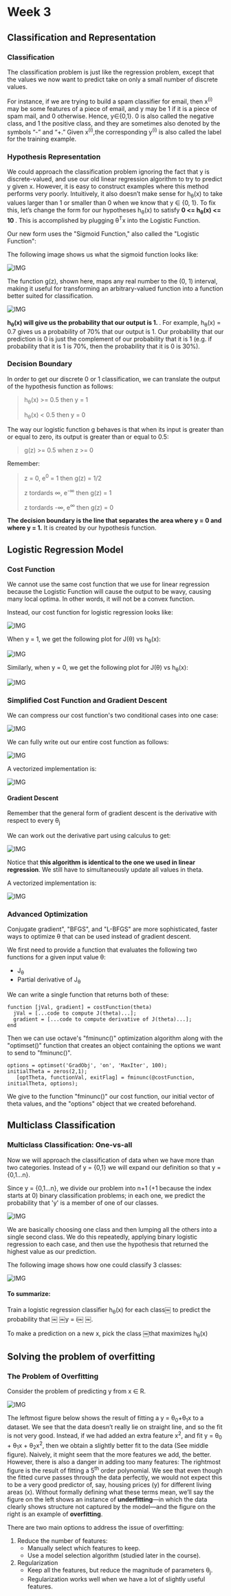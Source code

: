 # Week 3

## Classification and Representation

### Classification

The classification problem is just like the regression problem, except that the values we now want to predict take on only a small number of discrete values.

For instance, if we are trying to build a spam classifier for email, then x<sup>(i)</sup> may be some features of a piece of email, and y may be 1 if it is a piece of spam mail, and 0 otherwise. 
Hence, y∈{0,1}. 0 is also called the negative class, and 1 the positive class, and they are sometimes also denoted by the symbols “-” and “+.” 
Given x<sup>(i)</sup>,the corresponding y<sup>(i)</sup> is also called the label for the training example.


### Hypothesis Representation

We could approach the classification problem ignoring the fact that y is discrete-valued, and use our old linear regression algorithm to try to predict y given x. 
However, it is easy to construct examples where this method performs very poorly. 
Intuitively, it also doesn’t make sense for h<sub>θ</sub>(x) to take values larger than 1 or smaller than 0 when we know that y ∈ {0, 1}. 
To fix this, let’s change the form for our hypotheses h<sub>θ</sub>(x) to satisfy <b> 0 <= h<sub>θ</sub>(x) <= 10 </b>.
This is accomplished by plugging θ<sup>T</sup>x into the Logistic Function.

Our new form uses the "Sigmoid Function," also called the "Logistic Function":


The following image shows us what the sigmoid function looks like:

![IMG](img/img1.png)

The function g(z), shown here, maps any real number to the (0, 1) interval, 
making it useful for transforming an arbitrary-valued function into a function better suited for classification.

![IMG](img/img2.png)

<b> h<sub>θ</sub>(x) will give us the probability that our output is 1. </b>. 
For example, h<sub>θ</sub>(x) = 0.7 gives us a probability of 70% that our output is 1. 
Our probability that our prediction is 0 is just the complement of our probability that it is 1 
(e.g. if probability that it is 1 is 70%, then the probability that it is 0 is 30%).


### Decision Boundary

In order to get our discrete 0 or 1 classification, we can translate the output of the hypothesis function as follows:


> h<sub>θ</sub>(x)  >= 0.5 then y = 1
> 
> h<sub>θ</sub>(x)  < 0.5 then y = 0


The way our logistic function g behaves is that when its input is greater than or equal to zero, its output is greater than or equal to 0.5:

> g(z) >= 0.5 when z >= 0 

Remember:


> z = 0, e<sup>0</sup> = 1 then g(z) = 1/2
> 
> z tordards ∞, e<sup>-∞</sup> then g(z) = 1
> 
> z tordards -∞, e<sup>∞</sup> then g(z) = 0

<b>The decision boundary is the line that separates the area where y = 0 and where y = 1.</b> It is created by our hypothesis function.


## Logistic Regression Model

### Cost Function

We cannot use the same cost function that we use for linear regression because the Logistic Function will cause the output to be wavy, causing many local optima. In other words, it will not be a convex function.

Instead, our cost function for logistic regression looks like:

![IMG](img/img3.png)

When y = 1, we get the following plot for J(θ) vs h<sub>θ</sub>(x):

![IMG](img/img4.png)

Similarly, when y = 0, we get the following plot for J(θ) vs h<sub>θ</sub>(x):

![IMG](img/img5.png)


### Simplified Cost Function and Gradient Descent

We can compress our cost function's two conditional cases into one case:

![IMG](img/img6.png)

We can fully write out our entire cost function as follows:

![IMG](img/img7.png)

A vectorized implementation is:

![IMG](img/img8.png)

#### Gradient Descent

Remember that the general form of gradient descent is the derivative with respect to every θ<sub>j</sub>

We can work out the derivative part using calculus to get:

![IMG](img/img9.png)

Notice that <b>this algorithm is identical to the one we used in linear regression</b>. We still have to simultaneously update all values in theta.

A vectorized implementation is:

![IMG](img/img10.png)

### Advanced Optimization

Conjugate gradient", "BFGS", and "L-BFGS" are more sophisticated, faster ways to optimize θ that can be used instead of gradient descent.

We first need to provide a function that evaluates the following two functions for a given input value θ:

* J<sub>θ</sub>
* Partial derivative of J<sub>θ</sub>

We can write a single function that returns both of these:

```
function [jVal, gradient] = costFunction(theta)
  jVal = [...code to compute J(theta)...];
  gradient = [...code to compute derivative of J(theta)...];
end
```

Then we can use octave's "fminunc()" optimization algorithm along with the "optimset()" function that creates an object containing the options we want to send to "fminunc()". 

```
options = optimset('GradObj', 'on', 'MaxIter', 100);
initialTheta = zeros(2,1);
   [optTheta, functionVal, exitFlag] = fminunc(@costFunction, initialTheta, options);
```

We give to the function "fminunc()" our cost function, our initial vector of theta values, and the "options" object that we created beforehand.

## Multiclass Classification

### Multiclass Classification: One-vs-all


Now we will approach the classification of data when we have more than two categories. Instead of y = {0,1} we will expand our definition so that y = {0,1...n}.

Since y = {0,1...n}, we divide our problem into n+1 (+1 because the index starts at 0) binary classification problems; in each one, we predict the probability that 'y' is a member of one of our classes.

![IMG](img/img11.png)

We are basically choosing one class and then lumping all the others into a single second class. We do this repeatedly, applying binary logistic regression to each case, and then use the hypothesis that returned the highest value as our prediction.

The following image shows how one could classify 3 classes:

![IMG](img/img12.png)

#### To summarize:

Train a logistic regression classifier h<sub>θ</sub>(x) for each class￼ to predict the probability that ￼ ￼y = i￼ ￼.

To make a prediction on a new x, pick the class ￼that maximizes h<sub>θ</sub>(x)

## Solving the problem of overfitting

### The Problem of Overfitting

Consider the problem of predicting y from x ∈ R. 

![IMG](img/img13.png)


The leftmost figure below shows the result of fitting a y = θ<sub>0</sub>+θ<sub>1</sub>x to a dataset. 
We see that the data doesn’t really lie on straight line, and so the fit is not very good.
Instead, if we had added an extra feature x<sup>2</sup>, and fit y = θ<sub>0</sub> + θ<sub>1</sub>x + θ<sub>2</sub>x<sup>2</sup>, then we obtain a slightly better fit to the data (See middle figure). Naively, it might seem that the more features we add, the better. However, there is also a danger in adding too many features: The rightmost figure is the result of fitting a 5<sup>th</sup> order polynomial.
We see that even though the fitted curve passes through the data perfectly, we would not expect this to be a very good predictor of, say, housing prices (y) for different living areas (x). 
Without formally defining what these terms mean, we’ll say the figure on the left shows an instance of <b>underfitting</b>—in which the data clearly shows structure not captured by the model—and the figure on the right is an example of <b>overfitting</b>.

There are two main options to address the issue of overfitting:

<ol>
<li>
  Reduce the number of features:
  <ul>
  <li>Manually select which features to keep.</li>
  <li>Use a model selection algorithm (studied later in the course).</li>
  </ul>
</li>
<li>
Regularization
  <ul>
  <li>Keep all the features, but reduce the magnitude of parameters θ<sub>j</sub>.</li>
  <li>Regularization works well when we have a lot of slightly useful features.</li>
  </ul>
</li>
</ol>

